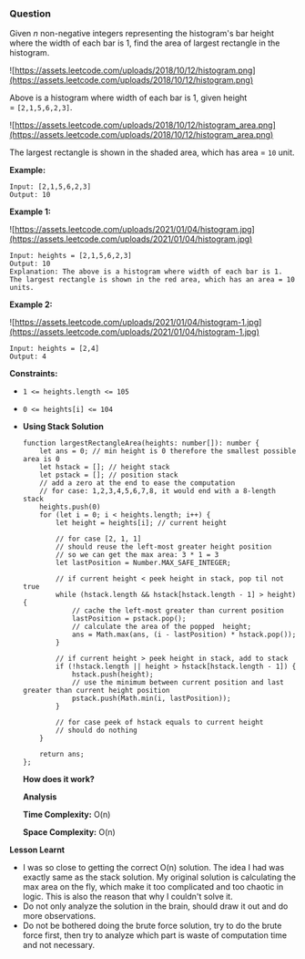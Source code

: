 ### Question

Given *n* non-negative integers representing the histogram's bar height where the width of each bar is 1, find the area of largest rectangle in the histogram.

![https://assets.leetcode.com/uploads/2018/10/12/histogram.png](https://assets.leetcode.com/uploads/2018/10/12/histogram.png)

Above is a histogram where width of each bar is 1, given height = `[2,1,5,6,2,3]`.

![https://assets.leetcode.com/uploads/2018/10/12/histogram_area.png](https://assets.leetcode.com/uploads/2018/10/12/histogram_area.png)

The largest rectangle is shown in the shaded area, which has area = `10` unit.

**Example:**

```
Input: [2,1,5,6,2,3]
Output: 10

```

**Example 1:**

![https://assets.leetcode.com/uploads/2021/01/04/histogram.jpg](https://assets.leetcode.com/uploads/2021/01/04/histogram.jpg)

```
Input: heights = [2,1,5,6,2,3]
Output: 10
Explanation: The above is a histogram where width of each bar is 1.
The largest rectangle is shown in the red area, which has an area = 10 units.

```

**Example 2:**

![https://assets.leetcode.com/uploads/2021/01/04/histogram-1.jpg](https://assets.leetcode.com/uploads/2021/01/04/histogram-1.jpg)

```
Input: heights = [2,4]
Output: 4

```

**Constraints:**

- `1 <= heights.length <= 105`
- `0 <= heights[i] <= 104`

- **Using Stack Solution**

    ```tsx
    function largestRectangleArea(heights: number[]): number {
        let ans = 0; // min height is 0 therefore the smallest possible area is 0
        let hstack = []; // height stack
        let pstack = []; // position stack
        // add a zero at the end to ease the computation
        // for case: 1,2,3,4,5,6,7,8, it would end with a 8-length stack
        heights.push(0)
        for (let i = 0; i < heights.length; i++) {
            let height = heights[i]; // current height
            
            // for case [2, 1, 1]
            // should reuse the left-most greater height position
            // so we can get the max area: 3 * 1 = 3
            let lastPosition = Number.MAX_SAFE_INTEGER;
            
            // if current height < peek height in stack, pop til not true
            while (hstack.length && hstack[hstack.length - 1] > height) {
                // cache the left-most greater than current position
                lastPosition = pstack.pop();
                // calculate the area of the popped  height;
                ans = Math.max(ans, (i - lastPosition) * hstack.pop());
            }
            
            // if current height > peek height in stack, add to stack
            if (!hstack.length || height > hstack[hstack.length - 1]) {
                hstack.push(height);
                // use the minimum between current position and last greater than current height position
                pstack.push(Math.min(i, lastPosition));
            }
            
            // for case peek of hstack equals to current height
            // should do nothing
        }
        
        return ans;
    };
    ```

    **How does it work?**

    **Analysis**

    **Time Complexity:** O(n)

    **Space Complexity:** O(n)

**Lesson Learnt**

- I was so close to getting the correct O(n) solution. The idea I had was exactly same as the stack solution. My original solution is calculating the max area on the fly, which make it too complicated and too chaotic in logic. This is also the reason that why I couldn't solve it.
- Do not only analyze the solution in the brain, should draw it out and do more observations.
- Do not be bothered doing the brute force solution, try to do the brute force first, then try to analyze which part is waste of computation time and not necessary.
